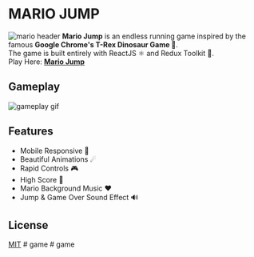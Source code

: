 
# MARIO JUMP

![mario header](https://user-images.githubusercontent.com/43317360/192131459-0b53fe51-b650-437d-af6a-5d24349a6e0d.png)  **Mario Jump** is an endless running game inspired by the famous **Google Chrome's T-Rex Dinosaur Game 🦖**.  
The game is built entirely with ReactJS ⚛ and Redux Toolkit 🔧.  
Play Here: **[Mario Jump](https://helloukey.github.io/mario-jump)**

## Gameplay

![gameplay gif](https://user-images.githubusercontent.com/43317360/192130942-51b6f545-33a9-4a4f-bfe1-7c3418380746.gif)

## Features

- Mobile Responsive 📱
- Beautiful Animations ☄
- Rapid Controls 🎮
- High Score 💯
- Mario Background Music ❤
- Jump & Game Over Sound Effect 🔊

## License

[MIT](LICENSE)
#   g a m e  
 #   g a m e  
 